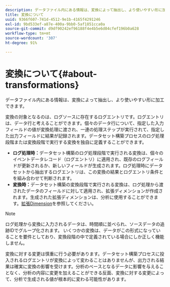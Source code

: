 ```yaml
---
description: データファイル内にある情報は、変換によって抽出し、より使いやすい形に加工できます。
title: 変換について
uuid: 9366f607-741d-4512-9e1b-4165f4291246
exl-id: 9bd533ef-a87e-400a-9bb0-5af1851cca0a
source-git-commit: d9df90242ef96188f4e4b5e6d04cfef196b0a628
workflow-type: tm+mt
source-wordcount: '307'
ht-degree: 91%

---
```


# 変換について{#about-transformations}

データファイル内にある情報は、変換によって抽出し、より使いやすい形に加工できます。

変換の対象となるのは、ログソースに存在するログエントリです。ログエントリは、データ行と考えることができます。個々のデータ行について、指定した入力フィールドの値が変換処理に渡され、一連の処理ステップが実行されて、指定した出力フィールドに結果が記録されます。データセット構築プロセスのログ処理段階または変換段階で実行する変換を独自に定義することができます。

* **ログ処理時：**&#x200B;データセット構築のログ処理段階で実行される変換は、個々のイベントデータレコード（ログエントリ）に適用され、既存のログフィールドが更新されるか、新しいフィールドが生成されます。ログ処理時にデータセットから抽出するログエントリは、この変換の結果とログエントリ条件とを組み合わせて判断されます。
* **変換時：**&#x200B;データセット構築の変換段階で実行される変換は、ログ処理から渡されたデータのフィールドに対して適用され、拡張ディメンションが作成されます。生成された拡張ディメンションは、分析に使用することができます。[拡張Dimension](../../../home/c-dataset-const-proc/c-ex-dim/c-abt-ex-dim.md)を参照してください。

>[!NOTE]
>
>ログ処理から変換に入力されるデータは、時間順に並べられ、ソースデータの追跡IDでグループ化されます。 いくつかの変換は、データがこの形式になっていることを要件としており、変換段階の中で定義されている場合にしか正しく機能しません。

変換に対する変更は慎重に行う必要があります。データセット構築プロセスに投入されるログエントリが変換によって変わることはありませんが、出力される結果は確実に変換の影響を受けます。分析のベースとなるデータに影響を与えることなく、分析の内容に変更を加えることができる反面、変換に対する変更によって、分析で生成される値が根本的に変わる可能性があります。
